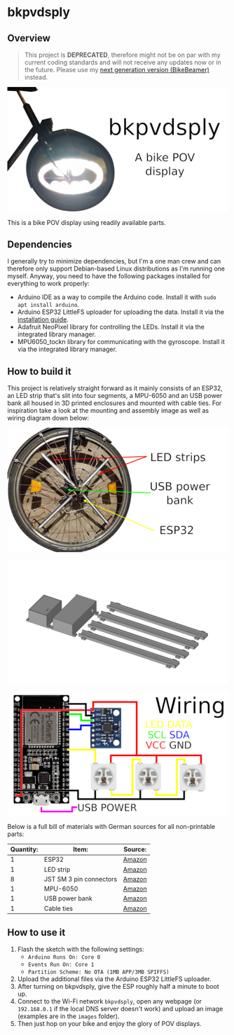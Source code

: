 # bkpvdsply

## Overview

> This project is **DEPRECATED**, therefore might not be on par with my current coding standards and will not receive any updates now or in the future. Please use my [next generation version (BikeBeamer)](https://github.com/BikeBeamer/BikeBeamer) instead.

![Overview image](overview.png)

This is a bike POV display using readily available parts.

## Dependencies

I generally try to minimize dependencies, but I'm a one man crew and can therefore only support Debian-based Linux distributions as I'm running one myself. Anyway, you need to have the following packages installed for everything to work properly:

- Arduino IDE as a way to compile the Arduino code. Install it with `sudo apt install arduino`.
- Arduino ESP32 LittleFS uploader for uploading the data. Install it via the [installation guide](https://github.com/lorol/arduino-esp32fs-plugin).
- Adafruit NeoPixel library for controlling the LEDs. Install it via the integrated library manager.
- MPU6050_tockn library for communicating with the gyroscope. Install it via the integrated library manager.

## How to build it

This project is relatively straight forward as it mainly consists of an ESP32, an LED strip that's slit into four segments, a MPU-6050 and an USB power bank all housed in 3D printed enclosures and mounted with cable ties. For inspiration take a look at the mounting and assembly image as well as wiring diagram down below:

![Mounting image](mounting.png)

![Assembly image](cad/assembly.png)

![Wiring diagram](wiring.png)

Below is a full bill of materials with German sources for all non-printable parts:

| Quantity: | Item: | Source: |
| --- | --- | --- |
| 1 | ESP32 | [Amazon](https://www.amazon.de/AZDelivery-NodeMCU-Development-Nachfolgermodell-ESP8266/dp/B074RGW2VQ) |
| 1 | LED strip | [Amazon](https://www.amazon.de/CHINLY-Individuell-adressierbar-Traumfarbe-Wasserdicht/dp/B07TLHHJ75) |
| 8 | JST SM 3 pin connectors | [Amazon](https://www.amazon.de/YIXISI-M%C3%A4nnlichen-Weiblichen-Steckverbinder-Elektrisch/dp/B08JV8TJ9N) |
| 1 | MPU-6050 | [Amazon](https://www.amazon.de/AZDelivery-MPU-6050-3-Achsen-Gyroskop-Beschleunigungssensor-Arduino/dp/B07TKLYBD6) |
| 1 | USB power bank | [Amazon](https://www.amazon.de/dp/B01N1UX5JR) |
| 1 | Cable ties | [Amazon](https://www.amazon.de/Kabelbinder-Rscolila-Hochleistungs-Kabelmanagement-300mmx5mm/dp/B08ZC7PBSD) |

## How to use it

1. Flash the sketch with the following settings:
    - `Arduino Runs On: Core 0`
    - `Events Run On: Core 1`
    - `Partition Scheme: No OTA (1MB APP/3MB SPIFFS)`
2. Upload the additional files via the Arduino ESP32 LittleFS uploader.
3. After turning on bkpvdsply, give the ESP roughly half a minute to boot up.
4. Connect to the Wi-Fi network `bkpvdsply`, open any webpage (or `192.168.0.1` if the local DNS server doesn't work) and upload an image (examples are in the `images` folder).
5. Then just hop on your bike and enjoy the glory of POV displays.
